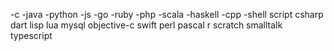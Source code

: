 -c
-java
-python
-js
-go
-ruby
-php
-scala
-haskell
-cpp
-shell script
csharp
dart
lisp
lua
mysql
objective-c
swift
perl
pascal
r
scratch
smalltalk
typescript
